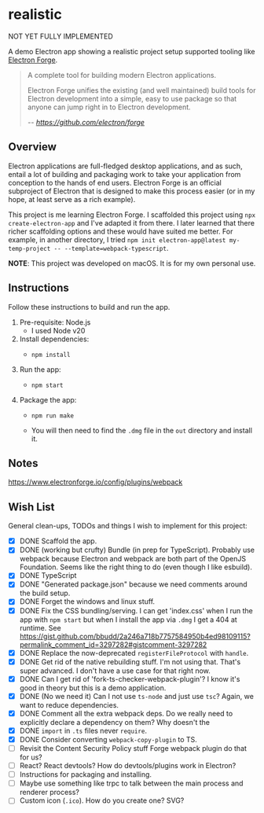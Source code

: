 # realistic

NOT YET FULLY IMPLEMENTED

A demo Electron app showing a realistic project setup supported tooling like [Electron Forge](https://github.com/electron/forge).

> A complete tool for building modern Electron applications.
> 
> Electron Forge unifies the existing (and well maintained) build tools for Electron development into a simple, easy to
> use package so that anyone can jump right in to Electron development.
> 
> -- <cite>https://github.com/electron/forge</cite>


## Overview

Electron applications are full-fledged desktop applications, and as such, entail a lot of building and packaging work
to take your application from conception to the hands of end users. Electron Forge is an official subproject of Electron
that is designed to make this process easier (or in my hope, at least serve as a rich example).

This project is me learning Electron Forge. I scaffolded this project using `npx create-electron-app` and I've adapted
it from there. I later learned that there richer scaffolding options and these would have suited me better. For example,
in another directory, I tried `npm init electron-app@latest my-temp-project -- --template=webpack-typescript`.

**NOTE**: This project was developed on macOS. It is for my own personal use.


## Instructions

Follow these instructions to build and run the app.

1. Pre-requisite: Node.js
    * I used Node v20
2. Install dependencies:
    * ```shell
      npm install
      ```
3. Run the app:
    * ```shell
      npm start
      ```
4. Package the app:
    * ```shell
      npm run make
      ```
    * You will then need to find the `.dmg` file in the `out` directory and install it.


## Notes

https://www.electronforge.io/config/plugins/webpack


## Wish List

General clean-ups, TODOs and things I wish to implement for this project:

* [x] DONE Scaffold the app.
* [x] DONE (working but crufty) Bundle (in prep for TypeScript). Probably use webpack because Electron and webpack are both part of the OpenJS Foundation. Seems
  like the right thing to do (even though I like esbuild).
* [x] DONE TypeScript
* [x] DONE "Generated package.json" because we need comments around the build setup.
* [x] DONE Forget the windows and linux stuff.
* [x] DONE Fix the CSS bundling/serving. I can get 'index.css' when I run the app with `npm start` but when I install the
  app via `.dmg` I get a 404 at runtime. See <https://gist.github.com/bbudd/2a246a718b7757584950b4ed98109115?permalink_comment_id=3297282#gistcomment-3297282>
* [x] DONE Replace the now-deprecated `registerFileProtocol` with `handle`.
* [x] DONE Get rid of the native rebuilding stuff. I'm not using that. That's super advanced. I don't have a use case
  for that right now.
* [x] DONE Can I get rid of 'fork-ts-checker-webpack-plugin'? I know it's good in theory but this is a demo application.
* [x] DONE (No we need it) Can I not use `ts-node` and just use `tsc`? Again, we want to reduce dependencies.
* [x] DONE Comment all the extra webpack deps. Do we really need to explicitly declare a dependency on them? Why doesn't the
* [x] DONE `import` in `.ts` files never `require`.
* [x] DONE Consider converting `webpack-copy-plugin` to TS.
* [ ] Revisit the Content Security Policy stuff
  Forge webpack plugin do that for us? 
* [ ] React? React devtools? How do devtools/plugins work in Electron? 
* [ ] Instructions for packaging and installing.
* [ ] Maybe use something like trpc to talk between the main process and renderer process?
* [ ] Custom icon (`.ico`). How do you create one? SVG?
